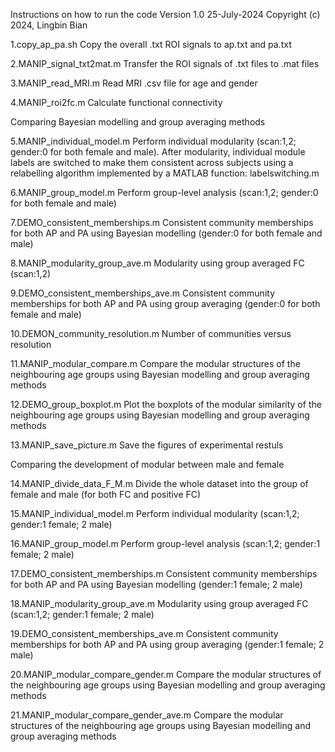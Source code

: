 Instructions on how to run the code
Version 1.0
25-July-2024
Copyright (c) 2024, Lingbin Bian

1.copy_ap_pa.sh   Copy the overall .txt ROI signals to ap.txt and pa.txt

2.MANIP_signal_txt2mat.m   Transfer the ROI signals of .txt files to .mat files

3.MANIP_read_MRI.m   Read MRI .csv file for age and gender

4.MANIP_roi2fc.m    Calculate functional connectivity

Comparing Bayesian modelling and group averaging methods

5.MANIP_individual_model.m   Perform individual modularity (scan:1,2; gender:0 for both female and male). After modularity, individual module labels are switched to make them consistent across subjects using a relabelling algorithm implemented by a MATLAB function: labelswitching.m

6.MANIP_group_model.m Perform   group-level analysis (scan:1,2; gender:0 for both female and male)

7.DEMO_consistent_memberships.m   Consistent community memberships for both AP and PA using Bayesian modelling (gender:0 for both female and male)

8.MANIP_modularity_group_ave.m   Modularity using group averaged FC (scan:1,2)

9.DEMO_consistent_memberships_ave.m   Consistent community memberships for both AP and PA using group averaging (gender:0 for both female and male)

10.DEMON_community_resolution.m   Number of communities versus resolution

11.MANIP_modular_compare.m   Compare the modular structures of the neighbouring age groups using Bayesian modelling and group averaging methods

12.DEMO_group_boxplot.m   Plot the boxplots of the modular similarity of the neighbouring age groups using Bayesian modelling and group averaging methods

13.MANIP_save_picture.m   Save the figures of experimental restuls

Comparing the development of modular between male and female

14.MANIP_divide_data_F_M.m Divide the whole dataset into the group of female and male (for both FC and positive FC)

15.MANIP_individual_model.m   Perform individual modularity (scan:1,2; gender:1 female; 2 male)

16.MANIP_group_model.m Perform   group-level analysis (scan:1,2; gender:1 female; 2 male)

17.DEMO_consistent_memberships.m   Consistent community memberships for both AP and PA using Bayesian modelling (gender:1 female; 2 male)

18.MANIP_modularity_group_ave.m   Modularity using group averaged FC (scan:1,2; gender:1 female; 2 male)

19.DEMO_consistent_memberships_ave.m   Consistent community memberships for both AP and PA using group averaging (gender:1 female; 2 male)

20.MANIP_modular_compare_gender.m   Compare the modular structures of the neighbouring age groups using Bayesian modelling and group averaging methods

21.MANIP_modular_compare_gender_ave.m   Compare the modular structures of the neighbouring age groups using Bayesian modelling and group averaging methods
